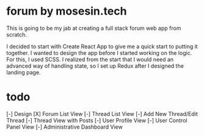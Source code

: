 # forum by mosesin.tech
This is going to be my jab at creating a full stack forum web app from scratch.

I decided to start with Create React App to give me a quick start to putting it together. I wanted to design the app before I started working on the logic. For this, I used SCSS. I realized from the start that I would need an advanced way of handling state, so I set up Redux after I designed the landing page.

# todo
[-] Design
  [X] Forum List View
    [-] Thread List View
      [-] Add New Thread/Edit Thread
      [-] Thread View with Posts
  [-] User Profile View
  [-] User Control Panel View
  [-] Administrative Dashboard View
